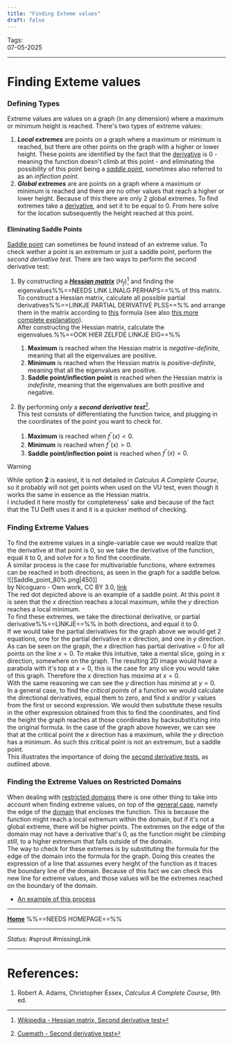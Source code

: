 ```yaml
---
title: "Finding Exteme values"
draft: false
---
```

Tags:    <br>07-05-2025

---
# Finding Exteme values
### Defining Types
Extreme values are values on a graph (in any dimension) where a maximum or minimum height is reached. There's two types of extreme values:
1. ___Local extremes___ are points on a graph where a maximum or minimum is reached, but there are other points on the graph with a higher or lower height. These points are identified by the fact that the [derivative](Differentiation%20and%20Techniques) is 0 - meaning the function doesn't climb at this point - and eliminating the possibility of this point being a _[saddle point](saddle%20points)_, sometimes also referred to as an _inflection point_.
2. ___Global extremes___ are are points on a graph where a maximum or minimum is reached and there are no other values that reach a higher or lower height. Because of this there are only 2 global extremes.
To find extremes take a [derivative](Differentiation%20and%20Techniques), and set it to be equal to 0. From here solve for the location subsequently the height reached at this point.
#### Eliminating Saddle Points
[Saddle point](saddle%20points) can sometimes be found instead of an extreme value. To check wether a point is an extremum or just a saddle point, perform the _second derivative test_. There are two ways to perform the second derivative test:
1. By constructing a ___[Hessian matrix](Hessian%20Matrix)___ ($H_f$)[^wikiSDT] and finding the eigenvalues%%==NEEDS LINK LINALG PERHAPS==%% of this matrix. <br>To construct a Hessian matrix, calculate all possible partial derivatives%%==LINKJE PARTIAL DERIVATIVE PLSS==%% and arrange them in the matrix according to [this](hessian%20matrix%20general%20solution) formula (see also [this more complete explanation](Hessian%20Matrix)). <br>After constructing the Hessian matrix, calculate the eigenvalues.%%==OOK HIER ZELFDE LINKJE EIG==%% 
	1. __Maximum__ is reached when the Hessian matrix is _negative-definite_, meaning that all the eigenvalues are positive.
	2. __Minimum__ is reached when the Hessian matrix is _positive-definite_, meaning that all the eigenvalues are positive.
	3. __Saddle point/inflection point__ is reached when the Hessian matrix is _indefinite_, meaning that the eigenvalues are both positive and negative.
 
2. By performing _only_ a ___second derivative test___[^cueSDT]. <br>This test consists of differentiating the function twice, and plugging in the coordinates of the point you want to check for.
	1. __Maximum__ is reached when  $f^{\prime\prime} (x) < 0$.
	2. __Minimum__ is reached when  $f^{\prime\prime} (x) > 0$.
	3. __Saddle point/inflection point__ is reached when $f^{\prime\prime} (x) = 0$.

> [!warning]
> While option __2__ is easiest, it is not detailed in _Calculus A Complete Course_, so it probably will not get points when used on the VU test, even though it works the same in essence as the Hessian matrix. <br>I included it here mostly for completeness' sake and because of the fact that the TU Delft uses it and it is a quicker method of checking.

### Finding Extreme Values
To find the extreme values in a single-variable case we would realize that the derivative at that point is 0, so we take the derivative of the function, equal it to 0, and solve for $x$ to find the coordinate. <br>A similar process is the case for multivariable functions, where extremes can be reached in both directions, as seen in the graph for a saddle below. <br>![[Saddle_point_80%.png|450]]<br>by Nicoguaro - Own work, CC BY 3.0, [link](https://commons.wikimedia.org/w/index.php?curid=20570051)<br>
The red dot depicted above is an example of a saddle point. At this point it is seen that the $x$ direction reaches a local maximum, while the $y$ direction reaches a local minimum. <br>To find these extremes, we take the directional derivative, or partial derivative%%==LINKJE==%% in both directions, and equal it to 0. <br>If we would take the partial derivatives for the graph above we would get 2 equations, one for the partial derivative in $x$ direction, and one in $y$ direction. As can be seen on the graph, the $x$ direction has partial derivative = 0 for all points on the line $x=0$. To make this intuitive, take a mental slice, going in $x$ direction, somewhere on the graph. The resulting 2D image  would have a parabola with it's top at $x=0$, this is the case for any slice you would take of this graph. Therefore the $x$ direction has _maxima_ at $x = 0$. <br>With the same reasoning we can see the $y$ direction has _minima_ at $y=0$. <br>In a general case, to find the _critical points_ of a function we would calculate the directional derivatives, equal them to zero, and find $x$ and/or $y$ values from the first or second expression. We would then substitute these results in the other expression obtained from this to find the coordinates, and find the height the graph reaches at those coordinates by backsubstituting into the original formula. In the case of the graph above however, we can see that at the critical point the $x$ direction has a maximum, while the $y$ direction has a minimum. As such this critical point is not an extremum, but a saddle point. <br>This illustrates the importance of doing the [second derivative tests](#eliminating%20saddle%20points), as outlined above.




### Finding the Extreme Values on Restricted Domains
When dealing with [restricted domains](Intervals;%20Domain%20and%20Range) there is one other thing to take into account when finding extreme values, on top of the [general case](finding%20extreme%20values), namely the edge of the [domain](Intervals;%20Domain%20and%20Range) that encloses the function. This is because the function might reach a local extremum within the domain, but if it's not a global extreme, there will be higher points. The extremes on the edge of the domain may not have a derivative that's 0, as the function might be _climbing still_, to a higher extremum that falls outside of the domain. <br>The way to check for these extremes is by substituting the formula for the edge of the domain into the formula for the graph. Doing this creates the expression of a line that assumes every height of the function as it traces the boundary line of the domain.  Because of this fact we can check this new line for extreme values, and those values will be the extremes reached on the boundary of the domain. 
- [An example of this process](example%20boundary%20extremum)







---
__[Home](Example.md)__ %%==NEEDS HOMEPAGE==%%

---
_Status:_ #sprout #missingLink 

---
# References:
[^wikiSDT]: [Wikipedia - Hessian matrix, Second derivative test](https://en.wikipedia.org/wiki/Hessian_matrix#Second-derivative_test)
[^cueSDT]: [Cuemath - Second derivative test](https://www.cuemath.com/calculus/second-derivative-test/)
1. Robert A. Adams, Christopher Essex, _Calculus A Complete Course_, 9th ed.